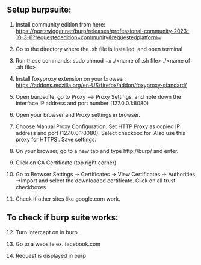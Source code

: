 ## Setup burpsuite:

1. Install community edition from here:
https://portswigger.net/burp/releases/professional-community-2023-10-3-6?requestededition=community&requestedplatform=

2. Go to the directory where the .sh file is installed, and open terminal

3. Run these commands:
   sudo chmod +x ./<name of .sh file>
   ./<name of .sh file>

4. Install foxyproxy extension on your browser:
https://addons.mozilla.org/en-US/firefox/addon/foxyproxy-standard/ 

5. Open burpsuite, go to Proxy --> Proxy Settings, and note down the interface IP address and port number (127.0.0.1:8080)

6. Open your browser and Proxy settings in browser.

7. Choose Manual Proxy Configuration.
Set HTTP Proxy as copied IP address and port (127.0.0.1:8080).
Select checkbox for 'Also use this proxy for HTTPS'.
Save settings.

8. On your browser, go to a new tab and type http://burp/ and enter.

9. Click on CA Certificate (top right corner)

10. Go to Browser Settings -> Certificates -> View Certificates -> Authorities ->Import and select the downloaded certificate.
Click on all trust checkboxes 

11. Check if other sites like google.com work.

## To check if burp suite works:

12. Turn intercept on in burp

13. Go to a website ex. facebook.com

14. Request is displayed in burp
